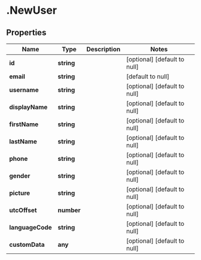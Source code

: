 # .NewUser

## Properties
Name | Type | Description | Notes
------------ | ------------- | ------------- | -------------
**id** | **string** |  | [optional] [default to null]
**email** | **string** |  | [default to null]
**username** | **string** |  | [optional] [default to null]
**displayName** | **string** |  | [optional] [default to null]
**firstName** | **string** |  | [optional] [default to null]
**lastName** | **string** |  | [optional] [default to null]
**phone** | **string** |  | [optional] [default to null]
**gender** | **string** |  | [optional] [default to null]
**picture** | **string** |  | [optional] [default to null]
**utcOffset** | **number** |  | [optional] [default to null]
**languageCode** | **string** |  | [optional] [default to null]
**customData** | **any** |  | [optional] [default to null]


